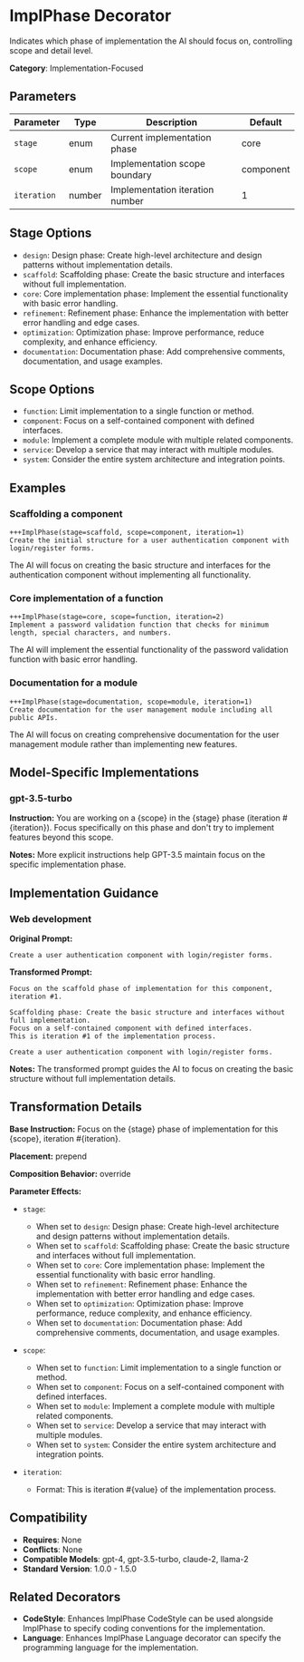 # ImplPhase Decorator

Indicates which phase of implementation the AI should focus on, controlling scope and detail level.

**Category**: Implementation-Focused

## Parameters

| Parameter | Type | Description | Default |
|-----------|------|-------------|--------|
| `stage` | enum | Current implementation phase | core |
| `scope` | enum | Implementation scope boundary | component |
| `iteration` | number | Implementation iteration number | 1 |

## Stage Options

- `design`: Design phase: Create high-level architecture and design patterns without implementation details.
- `scaffold`: Scaffolding phase: Create the basic structure and interfaces without full implementation.
- `core`: Core implementation phase: Implement the essential functionality with basic error handling.
- `refinement`: Refinement phase: Enhance the implementation with better error handling and edge cases.
- `optimization`: Optimization phase: Improve performance, reduce complexity, and enhance efficiency.
- `documentation`: Documentation phase: Add comprehensive comments, documentation, and usage examples.

## Scope Options

- `function`: Limit implementation to a single function or method.
- `component`: Focus on a self-contained component with defined interfaces.
- `module`: Implement a complete module with multiple related components.
- `service`: Develop a service that may interact with multiple modules.
- `system`: Consider the entire system architecture and integration points.

## Examples

### Scaffolding a component

```
+++ImplPhase(stage=scaffold, scope=component, iteration=1)
Create the initial structure for a user authentication component with login/register forms.
```

The AI will focus on creating the basic structure and interfaces for the authentication component without implementing all functionality.

### Core implementation of a function

```
+++ImplPhase(stage=core, scope=function, iteration=2)
Implement a password validation function that checks for minimum length, special characters, and numbers.
```

The AI will implement the essential functionality of the password validation function with basic error handling.

### Documentation for a module

```
+++ImplPhase(stage=documentation, scope=module, iteration=1)
Create documentation for the user management module including all public APIs.
```

The AI will focus on creating comprehensive documentation for the user management module rather than implementing new features.

## Model-Specific Implementations

### gpt-3.5-turbo

**Instruction:** You are working on a {scope} in the {stage} phase (iteration #{iteration}). Focus specifically on this phase and don't try to implement features beyond this scope.

**Notes:** More explicit instructions help GPT-3.5 maintain focus on the specific implementation phase.


## Implementation Guidance

### Web development

**Original Prompt:**
```
Create a user authentication component with login/register forms.
```

**Transformed Prompt:**
```
Focus on the scaffold phase of implementation for this component, iteration #1.

Scaffolding phase: Create the basic structure and interfaces without full implementation.
Focus on a self-contained component with defined interfaces.
This is iteration #1 of the implementation process.

Create a user authentication component with login/register forms.
```

**Notes:** The transformed prompt guides the AI to focus on creating the basic structure without full implementation details.

## Transformation Details

**Base Instruction:** Focus on the {stage} phase of implementation for this {scope}, iteration #{iteration}.

**Placement:** prepend

**Composition Behavior:** override

**Parameter Effects:**

- `stage`:
  - When set to `design`: Design phase: Create high-level architecture and design patterns without implementation details.
  - When set to `scaffold`: Scaffolding phase: Create the basic structure and interfaces without full implementation.
  - When set to `core`: Core implementation phase: Implement the essential functionality with basic error handling.
  - When set to `refinement`: Refinement phase: Enhance the implementation with better error handling and edge cases.
  - When set to `optimization`: Optimization phase: Improve performance, reduce complexity, and enhance efficiency.
  - When set to `documentation`: Documentation phase: Add comprehensive comments, documentation, and usage examples.

- `scope`:
  - When set to `function`: Limit implementation to a single function or method.
  - When set to `component`: Focus on a self-contained component with defined interfaces.
  - When set to `module`: Implement a complete module with multiple related components.
  - When set to `service`: Develop a service that may interact with multiple modules.
  - When set to `system`: Consider the entire system architecture and integration points.

- `iteration`:
  - Format: This is iteration #{value} of the implementation process.

## Compatibility

- **Requires**: None
- **Conflicts**: None
- **Compatible Models**: gpt-4, gpt-3.5-turbo, claude-2, llama-2
- **Standard Version**: 1.0.0 - 1.5.0

## Related Decorators

- **CodeStyle**: Enhances ImplPhase CodeStyle can be used alongside ImplPhase to specify coding conventions for the implementation.
- **Language**: Enhances ImplPhase Language decorator can specify the programming language for the implementation.
